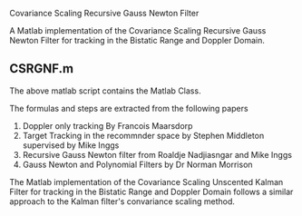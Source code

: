 Covariance Scaling Recursive Gauss Newton Filter

A Matlab implementation of the Covariance Scaling Recursive Gauss Newton Filter 
for tracking in the Bistatic Range and  Doppler Domain.

## CSRGNF.m

The above matlab script contains the Matlab Class.

The formulas and steps are extracted from the following papers

1. Doppler only tracking By Francois Maarsdorp
2. Target Tracking in the recommnder space by Stephen Middleton supervised by Mike Inggs
3. Recursive Gauss Newton filter from Roaldje Nadjiasngar and Mike Inggs
4. Gauss Newton and Polynomial Filters by Dr Norman Morrison

The Matlab implementation of the Covariance Scaling Unscented Kalman Filter for tracking in 
the Bistatic Range and  Doppler Domain follows a similar approach to the Kalman filter's convariance scaling method.
